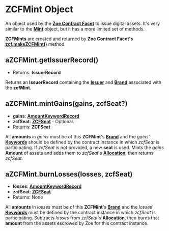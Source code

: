 

ZCFMint Object [​](#zcfmint-object)
===================================

An object used by the **[Zoe Contract Facet](./zoe-contract-facet.html)** to issue digital assets. It's very similar to the **[Mint](/reference/ertp-api/mint.html)** object, but it has a more limited set of methods.

**ZCFMints** are created and returned by **Zoe Contract Facet's** **[zcf.makeZCFMint()](./zoe-contract-facet.html#zcf-makezcfmint-keyword-assetkind-displayinfo)** method.

aZCFMint.getIssuerRecord() [​](#azcfmint-getissuerrecord)
---------------------------------------------------------

* Returns: **IssuerRecord**

Returns an **IssuerRecord** containing the **[Issuer](/reference/ertp-api/issuer.html)** and **[Brand](/reference/ertp-api/brand.html)** associated with the **zcfMint**.

aZCFMint.mintGains(gains, zcfSeat?) [​](#azcfmint-mintgains-gains-zcfseat)
--------------------------------------------------------------------------

* **gains**: **[AmountKeywordRecord](./zoe-data-types.html#keywordrecord)**
* **zcfSeat**: **[ZCFSeat](./zcfseat.html)** - Optional.
* Returns: **ZCFSeat**

All **amounts** in *gains* must be of this **ZCFMint**'s **[Brand](/reference/ertp-api/brand.html)** and the *gains*' **[Keywords](./zoe-data-types.html#keyword)** should be defined by the contract instance in which *zcfSeat* is participating. If *zcfSeat* is not provided, a new **seat** is used. Mints the *gains* **Amount** of assets and adds them to *zcfSeat*'s **[Allocation](./zoe-data-types.html#allocation)**, then returns *zcfSeat*.

aZCFMint.burnLosses(losses, zcfSeat) [​](#azcfmint-burnlosses-losses-zcfseat)
-----------------------------------------------------------------------------

* **losses**: **[AmountKeywordRecord](./zoe-data-types.html#keywordrecord)**
* **zcfSeat**: **[ZCFSeat](./zcfseat.html)**
* Returns: None

All **amounts** in *losses* must be of this **ZCFMint**'s **[Brand](/reference/ertp-api/brand.html)** and the *losses*' **[Keywords](./zoe-data-types.html#keyword)** must be defined by the contract instance in which *zcfSeat* is participating. Subtracts *losses* from *zcfSeat*'s **[Allocation](./zoe-data-types.html#allocation)**, then burns that **amount** from the assets escrowed by Zoe for this contract instance.

